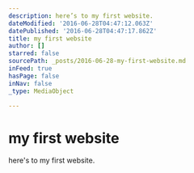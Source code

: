 ```yaml
---
description: here’s to my first website.
dateModified: '2016-06-28T04:47:12.063Z'
datePublished: '2016-06-28T04:47:17.862Z'
title: my first website
author: []
starred: false
sourcePath: _posts/2016-06-28-my-first-website.md
inFeed: true
hasPage: false
inNav: false
_type: MediaObject

---
```

# my first website

here's to my first website.